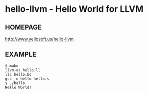 # hello-llvm - Hello World for LLVM

## HOMEPAGE

http://www.yellosoft.us/hello-llvm

## EXAMPLE

    $ make
    llvm-as hello.ll
    llc hello.bc
    gcc -o hello hello.s
    $ ./hello 
    Hello World!
